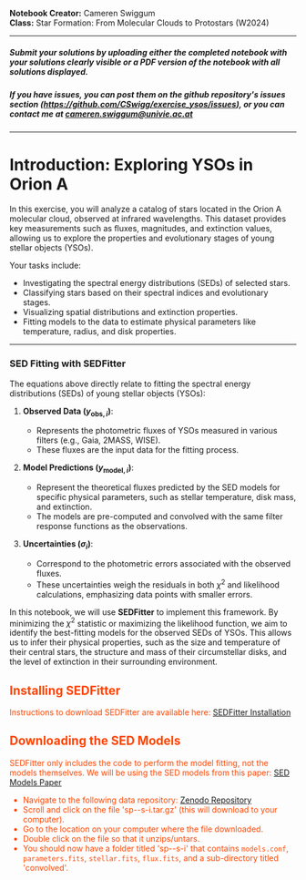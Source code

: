 **Notebook Creator:** Cameren Swiggum  
**Class:** Star Formation: From Molecular Clouds to Protostars (W2024)

---

##### Submit your solutions by uploading either the completed notebook with your solutions clearly visible or a PDF version of the notebook with all solutions displayed.

##### If you have issues, you can post them on the github repository's issues section (https://github.com/CSwigg/exercise_ysos/issues), or you can contact me at cameren.swiggum@univie.ac.at

---

# Introduction: Exploring YSOs in Orion A

In this exercise, you will analyze a catalog of stars located in the Orion A molecular cloud, observed at infrared wavelengths. This dataset provides key measurements such as fluxes, magnitudes, and extinction values, allowing us to explore the properties and evolutionary stages of young stellar objects (YSOs).

Your tasks include:
- Investigating the spectral energy distributions (SEDs) of selected stars.
- Classifying stars based on their spectral indices and evolutionary stages.
- Visualizing spatial distributions and extinction properties.
- Fitting models to the data to estimate physical parameters like temperature, radius, and disk properties.


---

### SED Fitting with SEDFitter

The equations above directly relate to fitting the spectral energy distributions (SEDs) of young stellar objects (YSOs):

1. **Observed Data ($y_{\text{obs},i}$)**:
   - Represents the photometric fluxes of YSOs measured in various filters (e.g., Gaia, 2MASS, WISE).
   - These fluxes are the input data for the fitting process.

2. **Model Predictions ($y_{\text{model},i}$)**:
   - Represent the theoretical fluxes predicted by the SED models for specific physical parameters, such as stellar temperature, disk mass, and extinction.
   - The models are pre-computed and convolved with the same filter response functions as the observations.

3. **Uncertainties ($\sigma_i$)**:
   - Correspond to the photometric errors associated with the observed fluxes.
   - These uncertainties weigh the residuals in both $\chi^2$ and likelihood calculations, emphasizing data points with smaller errors.

In this notebook, we will use **SEDFitter** to implement this framework. By minimizing the $\chi^2$ statistic or maximizing the likelihood function, we aim to identify the best-fitting models for the observed SEDs of YSOs. This allows us to infer their physical properties, such as the size and temperature of their central stars, the structure and mass of their circumstellar disks, and the level of extinction in their surrounding environment.

</div>

<div style="color: #FF4500;">

## Installing SEDFitter
Instructions to download SEDFitter are available here: [SEDFitter Installation](https://sedfitter.readthedocs.io/en/stable/installation.html)

## Downloading the SED Models
SEDFitter only includes the code to perform the model fitting, not the models themselves. We will be using the SED models from this paper: [SED Models Paper](https://arxiv.org/abs/1703.05765)

- Navigate to the following data repository: [Zenodo Repository](https://zenodo.org/records/166732)
- Scroll and click on the file 'sp--s-i.tar.gz' (this will download to your computer).
- Go to the location on your computer where the file downloaded.
- Double click on the file so that it unzips/untars.
- You should now have a folder titled 'sp--s-i' that contains `models.conf`, `parameters.fits`, `stellar.fits`, `flux.fits`, and a sub-directory titled 'convolved'.

</div>

